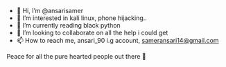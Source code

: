 - 👋 Hi, I’m @ansarisamer
- 👀 I’m interested in kali linux, phone hijacking.. 
- 🌱 I’m currently reading black python
- 💞️ I’m looking to collaborate on all the help i could get
- 📫 How to reach me, ansari_90 i.g account, sameransari14@gmail.com

<!---
ansarisamer/ansarisamer is a ✨ special ✨ repository because its `README.md` (this file) appears on your GitHub profile.
You can click the Preview link to take a look at your changes.
---> 
Peace for all the pure hearted people out there 🌹
